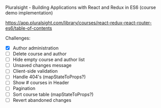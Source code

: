 Pluralsight - Building Applications with React and Redux in ES6 (course demo implementation)

https://app.pluralsight.com/library/courses/react-redux-react-router-es6/table-of-contents

Challenges:
- [x] Author administration
- [ ] Delete course and author
- [ ] Hide empty course and author list
- [ ] Unsaved changes message
- [ ] Client-side validation
- [ ] Handle 404's (mapStateToProps?)
- [ ] Show # courses in Header
- [ ] Pagination
- [ ] Sort course table (mapStateToProps?)
- [ ] Revert abandoned changes
